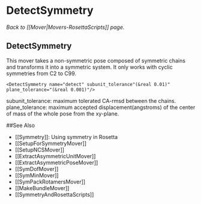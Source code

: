 # DetectSymmetry
*Back to [[Mover|Movers-RosettaScripts]] page.*
## DetectSymmetry

This mover takes a non-symmetric pose composed of symmetric chains and transforms it into a symmetric system. It only works with cyclic symmetries from C2 to C99.

```
<DetectSymmetry name="detect" subunit_tolerance"(&real 0.01)" plane_tolerance="(&real 0.001)"/>
```

subunit\_tolerance: maximum tolerated CA-rmsd between the chains. plane\_tolerance: maximum accepted displacement(angstroms) of the center of mass of the whole pose from the xy-plane.


##See Also

* [[Symmetry]]: Using symmetry in Rosetta
* [[SetupForSymmetryMover]]
* [[SetupNCSMover]]
* [[ExtractAsymmetricUnitMover]]
* [[ExtractAsymmetricPoseMover]]
* [[SymDofMover]]
* [[SymMinMover]]
* [[SymPackRotamersMover]]
* [[MakeBundleMover]]
* [[SymmetryAndRosettaScripts]]
